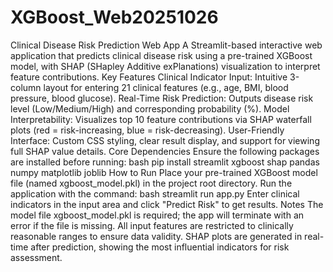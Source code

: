 # XGBoost_Web20251026

Clinical Disease Risk Prediction Web App
A Streamlit-based interactive web application that predicts clinical disease risk using a pre-trained XGBoost model, with SHAP (SHapley Additive exPlanations) visualization to interpret feature contributions.
Key Features
Clinical Indicator Input: Intuitive 3-column layout for entering 21 clinical features (e.g., age, BMI, blood pressure, blood glucose).
Real-Time Risk Prediction: Outputs disease risk level (Low/Medium/High) and corresponding probability (%).
Model Interpretability: Visualizes top 10 feature contributions via SHAP waterfall plots (red = risk-increasing, blue = risk-decreasing).
User-Friendly Interface: Custom CSS styling, clear result display, and support for viewing full SHAP value details.
Core Dependencies
Ensure the following packages are installed before running:
bash
pip install streamlit xgboost shap pandas numpy matplotlib joblib
How to Run
Place your pre-trained XGBoost model file (named xgboost_model.pkl) in the project root directory.
Run the application with the command:
bash
streamlit run app.py
Enter clinical indicators in the input area and click "Predict Risk" to get results.
Notes
The model file xgboost_model.pkl is required; the app will terminate with an error if the file is missing.
All input features are restricted to clinically reasonable ranges to ensure data validity.
SHAP plots are generated in real-time after prediction, showing the most influential indicators for risk assessment.
